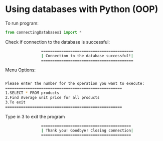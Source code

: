 # Using databases with Python (OOP)

To run program:

```python
from connectingDatabases1 import *
```

Check if connection to the database is successful:

```bash
                =========================================
                | Connection to the database successful!|
                =========================================
```

Menu Options:

```bash

Please enter the number for the operation you want to execute:
====================================================
1.SELECT * FROM products
2.Find Average unit price for all products
3.To exit
====================================================

```

Type in 3 to exit the program

```bash
                ========================================
                | Thank you! Goodbye! Closing connection|
                ========================================

```